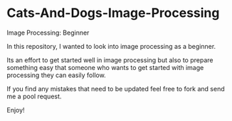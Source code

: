 # Cats-And-Dogs-Image-Processing
Image Processing: Beginner

In this repository, I wanted to look into image processing as a beginner.

Its an effort to get started well in image processing but also to prepare something easy that someone who wants to get started with 
image processing they can easily follow.

If you find any mistakes that need to be updated feel free to fork and send me a pool request.

Enjoy!
